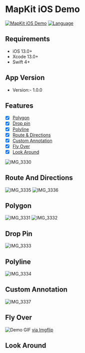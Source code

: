 
# MapKit iOS Demo

[![MapKit iOS Demo](https://img.shields.io/badge/Mapkit_iOS_demo-4BC51D.svg?style=flat)](https://github.com/hexalitics/MapKitDemo) [![Language](https://img.shields.io/badge/Swift-5-orange.svg?style=flat)](https://swift.org)

## Requirements
- iOS 13.0+
- Xcode 13.0+
- Swift 4+

## App Version
- Version:- 1.0.0

## Features
- [x]  [Polygon](#Polygon)
- [x]  [Drop pin](#Drop-Pin)
- [x]  [Polyline](#Polyline)
- [x]  [Route & Directions](#Route-And-Directions)
- [x]  [Custom Annotation](#Custom-Annotation)
- [x]  [Fly Over](#Fly-Over)
- [x]  [Look Around](#Look-Around)

![IMG_3330](https://user-images.githubusercontent.com/101097766/231774124-ae3b98d2-4e37-4ee3-84a1-5268eabec2ad.PNG)

## Route And Directions 
![IMG_3335](https://user-images.githubusercontent.com/101097766/231773451-d30ec5dd-a826-4c0d-ba1a-7df3f6dde8b1.PNG)
![IMG_3336](https://user-images.githubusercontent.com/101097766/231773464-07f5190e-059e-48a9-9a0a-df4dec72dd0b.PNG)

## Polygon
![IMG_3331](https://user-images.githubusercontent.com/101097766/231773613-4161e600-2267-45ca-b39f-766c149d3223.PNG)
![IMG_3332](https://user-images.githubusercontent.com/101097766/231773630-f72a0b3d-9f78-48f2-a560-fbbc54b59d67.PNG)

## Drop Pin
![IMG_3333](https://user-images.githubusercontent.com/101097766/231773713-4baad72b-1947-4d13-8ab8-8722476a120b.PNG)

## Polyline
![IMG_3334](https://user-images.githubusercontent.com/101097766/231773759-1db464fb-063b-4235-832d-90db8a681dc7.PNG)

## Custom Annotation
![IMG_3337](https://user-images.githubusercontent.com/101097766/231774655-75616203-eb00-4aa9-9361-85f27a45dfb0.PNG)

## Fly Over
![Demo GIF](https://user-images.githubusercontent.com/101097766/231781305-0a5bcc4b-5354-4f3a-884d-50bcc6b2468c.GIF)
<a href="https://imgflip.com/gif/7i3zl8">via Imgflip</a>

## Look Around

